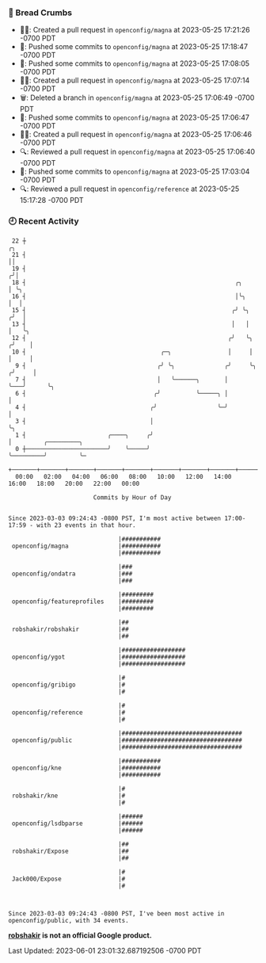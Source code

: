 ### 🍞 Bread Crumbs

 * ✍🏼: Created a pull request in `openconfig/magna` at 2023-05-25 17:21:26 -0700 PDT
 * 🚢: Pushed some commits to `openconfig/magna` at 2023-05-25 17:18:47 -0700 PDT
 * 🚢: Pushed some commits to `openconfig/magna` at 2023-05-25 17:08:05 -0700 PDT
 * ✍🏼: Created a pull request in `openconfig/magna` at 2023-05-25 17:07:14 -0700 PDT
 * 🗑: Deleted a branch in `openconfig/magna` at 2023-05-25 17:06:49 -0700 PDT
 * 🚢: Pushed some commits to `openconfig/magna` at 2023-05-25 17:06:47 -0700 PDT
 * ✍🏼: Created a pull request in `openconfig/magna` at 2023-05-25 17:06:46 -0700 PDT
 * 🔍: Reviewed a pull request in  `openconfig/magna` at 2023-05-25 17:06:40 -0700 PDT
 * 🚢: Pushed some commits to `openconfig/magna` at 2023-05-25 17:03:04 -0700 PDT
 * 🔍: Reviewed a pull request in  `openconfig/reference` at 2023-05-25 15:17:28 -0700 PDT

### 🕘 Recent Activity
```
 22 ┼                                                                        ╭╮
 21 ┤                                                                        ││
 19 ┤                                                                       ╭╯│
 18 ┤                                                           ╭╮          │ ╰╮
 16 ┤                                                           │╰╮         │  │
 15 ┤                                                          ╭╯ ╰╮       ╭╯  │
 13 ┤                                                          │   │       │   ╰╮
 12 ┤                                                         ╭╯   ╰╮     ╭╯    │
 10 ┤                                      ╭─╮                │     │     │     │
  9 ┤                                     ╭╯ ╰╮              ╭╯     ╰╮   ╭╯     │
  7 ┤                                     │   ╰──────╮       │       ╰───╯      ╰╮
  6 ┤                                    ╭╯          ╰─────╮ │                   │
  4 ┤                                   ╭╯                 ╰─╯                   │
  3 ┤                                   │                                        ╰╮
  1 ┤                       ╭────╮     ╭╯                                         │         ╭─────────╮
  0 ┼───────────────────────╯    ╰─────╯                                          ╰─────────╯         ╰─
    +───────+───────+───────+───────+───────+───────+───────+───────+───────+───────+───────+───────+────
  00:00   02:00   04:00   06:00   08:00   10:00   12:00   14:00   16:00   18:00   20:00   22:00   00:00   

						Commits by Hour of Day


Since 2023-03-03 09:24:43 -0800 PST, I'm most active between 17:00-17:59 - with 23 events in that hour.

```



```
                               |###########
 openconfig/magna              |###########
                               |###########

                               |###
 openconfig/ondatra            |###
                               |###

                               |#########
 openconfig/featureprofiles    |#########
                               |#########

                               |##
 robshakir/robshakir           |##
                               |##

                               |##################
 openconfig/ygot               |##################
                               |##################

                               |#
 openconfig/gribigo            |#
                               |#

                               |#
 openconfig/reference          |#
                               |#

                               |##################################
 openconfig/public             |##################################
                               |##################################

                               |###########
 openconfig/kne                |###########
                               |###########

                               |#
 robshakir/kne                 |#
                               |#

                               |######
 openconfig/lsdbparse          |######
                               |######

                               |##
 robshakir/Expose              |##
                               |##

                               |#
 Jack000/Expose                |#
                               |#



Since 2023-03-03 09:24:43 -0800 PST, I've been most active in openconfig/public, with 34 events.

```
**[robshakir](mailto:robjs@google.com) is not an official Google product.**  


Last Updated: 2023-06-01 23:01:32.687192506 -0700 PDT
